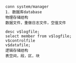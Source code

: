 ﻿```

conn system/manager
1. 数据库database
物理存储结构 
数据文件，重做日志文件，空值文件

desc v$logfile;
select member from v$logfile;
v$controlfile
v$datafile;
逻辑存储结构
表空间，段，区，块
```

